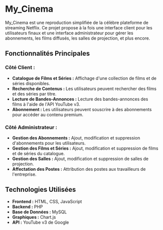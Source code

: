 # My_Cinema

My_Cinema est une reproduction simplifiée de la célèbre plateforme de streaming Netflix. Ce projet propose à la fois une interface client pour les utilisateurs finaux et une interface administrateur pour gérer les abonnements, les films diffusés, les salles de projection, et plus encore.

## Fonctionnalités Principales

### Côté Client :

- **Catalogue de Films et Séries :** Affichage d'une collection de films et de séries disponibles.
- **Recherche de Contenus :** Les utilisateurs peuvent rechercher des films et des séries par titre.
- **Lecture de Bandes-Annonces :** Lecture des bandes-annonces des films à l'aide de l'API YouTube v3.
- **Abonnement :** Les utilisateurs peuvent souscrire à des abonnements pour accéder au contenu premium.

### Côté Administrateur :

- **Gestion des Abonnements :** Ajout, modification et suppression d'abonnements pour les utilisateurs.
- **Gestion des Films et Séries :** Ajout, modification et suppression de films et de séries du catalogue.
- **Gestion des Salles :** Ajout, modification et suppression de salles de projection.
- **Affectation des Postes :** Attribution des postes aux travailleurs de l'entreprise.

## Technologies Utilisées

- **Frontend :** HTML, CSS, JavaScript
- **Backend :** PHP
- **Base de Données :** MySQL
- **Graphiques :** Chart.js
- **API :** YouTube v3 de Google


